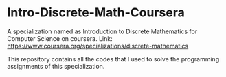 # Intro-Discrete-Math-Coursera

A specialization named as Introduction to Discrete Mathematics for Computer Science on coursera. 
Link: https://www.coursera.org/specializations/discrete-mathematics

This repository contains all the codes that I used to solve the programming assignments of this specialization.

